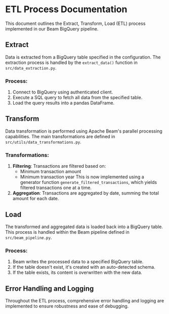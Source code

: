 # ETL Process Documentation

This document outlines the Extract, Transform, Load (ETL) process implemented in our Beam BigQuery pipeline.

## Extract

Data is extracted from a BigQuery table specified in the configuration. The extraction process is handled by the `extract_data()` function in `src/data_extraction.py`.

### Process:
1. Connect to BigQuery using authenticated client.
2. Execute a SQL query to fetch all data from the specified table.
3. Load the query results into a pandas DataFrame.

## Transform

Data transformation is performed using Apache Beam's parallel processing capabilities. The main transformations are defined in `src/utils/data_transformations.py`.

### Transformations:
1. **Filtering**: Transactions are filtered based on:
   - Minimum transaction amount
   - Minimum transaction year
  This is now implemented using a generator function `generate_filtered_transactions`, which yields filtered transactions one at a time.
2. **Aggregation**: Transactions are aggregated by date, summing the total amount for each date.

## Load

The transformed and aggregated data is loaded back into a BigQuery table. This process is handled within the Beam pipeline defined in `src/beam_pipeline.py`.

### Process:
1. Beam writes the processed data to a specified BigQuery table.
2. If the table doesn't exist, it's created with an auto-detected schema.
3. If the table exists, its content is overwritten with the new data.

## Error Handling and Logging

Throughout the ETL process, comprehensive error handling and logging are implemented to ensure robustness and ease of debugging.